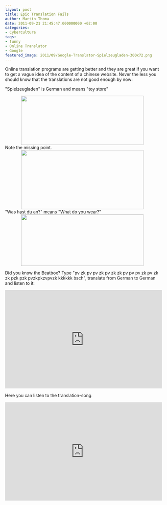```yaml
---
layout: post
title: Epic Translation Fails
author: Martin Thoma
date: 2011-09-21 21:45:47.000000000 +02:00
categories:
- Cyberculture
tags:
- funny
- Online Translator
- Google
featured_image: 2011/09/Google-Translator-Spielzeugladen-300x72.png
---
```

Online translation programs are getting better and they are great if you want to get a vague idea of the content of a chinese website. Never the less you should know that the translations are not good enough by now:

"Spielzeugladen" is German and means "toy store"

<div class="separator" style="clear: both; text-align: center;">
<a href="http://4.bp.blogspot.com/-da3JPZ3Ktew/Tc_JNDKyMnI/AAAAAAAAE24/tzUkLN95szI/s1600/Google-Translator-Dirty-Picture.png" imageanchor="1" style="margin-left:1em; margin-right:1em"><img border="0" height="160" width="400" src="http://4.bp.blogspot.com/-da3JPZ3Ktew/Tc_JNDKyMnI/AAAAAAAAE24/tzUkLN95szI/s400/Google-Translator-Dirty-Picture.png" /></a></div>
Note the missing point.

<div class="separator" style="clear: both; text-align: center;">
<a href="http://4.bp.blogspot.com/-ZXyB2KwbqaU/Tc_JSSxFgrI/AAAAAAAAE3A/vGzrM6aSPZI/s1600/Google-Translator-Was-hast-du-an.png" imageanchor="1" style="margin-left:1em; margin-right:1em"><img border="0" height="193" width="400" src="http://4.bp.blogspot.com/-ZXyB2KwbqaU/Tc_JSSxFgrI/AAAAAAAAE3A/vGzrM6aSPZI/s400/Google-Translator-Was-hast-du-an.png" /></a></div>
"Was hast du an?" means "What do you wear?"

<div class="separator" style="clear: both; text-align: center;">
<a href="http://2.bp.blogspot.com/-hFPvU3na3QQ/Tc_K4wkJ8HI/AAAAAAAAE3I/LQPOR33ujYE/s1600/Google-Translator-Justin-Bieber-Puberty.png" imageanchor="1" style="margin-left:1em; margin-right:1em"><img border="0" height="168" width="400" src="http://2.bp.blogspot.com/-hFPvU3na3QQ/Tc_K4wkJ8HI/AAAAAAAAE3I/LQPOR33ujYE/s400/Google-Translator-Justin-Bieber-Puberty.png" /></a></div>

Did you know the Beatbox? 
Type "pv zk pv pv zk pv zk zk pv pv pv zk pv zk zk pzk pzk pvzkpkzvpvzk kkkkkk bsch", translate from German to German and listen to it:
<iframe width="512" height="321" src="http://www.youtube.com/embed/KtjYKMtGNRc" frameborder="0" allowfullscreen></iframe>

Here you can listen to the translation-song:
<iframe width="512" height="321" src="http://www.youtube.com/embed/mqsrPNXEGdc" frameborder="0" allowfullscreen></iframe>
